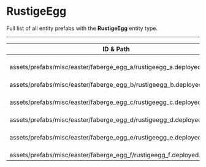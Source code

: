 # RustigeEgg
Full list of all <Badge type="warning" text="6"/> entity prefabs with the **RustigeEgg** entity type.

---
| ID & Path |
| --- |
| <Badge type="tip" text="2952734041"/> <br> assets/prefabs/misc/easter/faberge_egg_a/rustigeegg_a.deployed.prefab |
| <Badge type="tip" text="2769334849"/> <br> assets/prefabs/misc/easter/faberge_egg_b/rustigeegg_b.deployed.prefab |
| <Badge type="tip" text="2259790452"/> <br> assets/prefabs/misc/easter/faberge_egg_c/rustigeegg_c.deployed.prefab |
| <Badge type="tip" text="3394396962"/> <br> assets/prefabs/misc/easter/faberge_egg_d/rustigeegg_d.deployed.prefab |
| <Badge type="tip" text="1833328825"/> <br> assets/prefabs/misc/easter/faberge_egg_e/rustigeegg_e.deployed.prefab |
| <Badge type="tip" text="31755465"/> <br> assets/prefabs/misc/easter/faberge_egg_f/rustigeegg_f.deployed.prefab |
